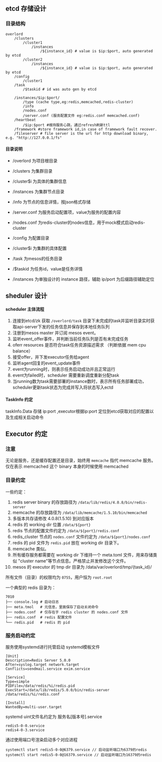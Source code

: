 
## etcd 存储设计

### 目录结构

```
overlord
    /clusters
        /cluster1
            /instances
                /${instance_id} # value is $ip:$port, auto generated by etcd
        /cluster2
            /instances
                /${instance_id} # value is $ip:$port, auto generated by etcd
    /config
        /cluster1
    /task
        /$taskid # id was auto gen by etcd

    /instances/$ip:$port/
        /type (cache type,eg:redis,memcached,redis-cluster)
        /info
        /nodes.conf
        /server.conf (服务配置文件 eg:redis.conf memcached.conf)
    /heartbeat
        /$ip:$port #维持服务心跳，通过refresh刷新ttl
    /framework #store framework id,in case of framework fault recover.
    /fileserver # file server is the url for http download binary, e.g. "http://127.0.0.1/fs"
```
#### 目录说明

* /overlord 为项目根目录
* /clusters 为集群目录
* /cluster$i 为具体的集群信息
* /instances 为集群节点目录
* /info 为节点的信息详情，按json格式存储
* /server.conf 为服务启动配置项，value为服务的配置内容
* /nodes.conf 为redis-cluster的nodes信息，用于mock模式启动redis-cluster

* /config 为配置目录
* /cluster$i 为集群的具体配置

* /task 为mesos的任务目录
* /$taskid 为任务id，value是任务详情 
* /instances 为单独设计的 instance 路径，辅助 ip/port 为后缀路径辅助定位
			
## sheduler 设计

#### scheduler 主体流程

1. 连接到etcd/zk 获取 `/overlord/task` 目录下未完成的task并监听目录实时获取api-server下发的任务信息并保存到本地任务队列
2. 注册到mesos master 并订阅 mesos event。
3. 监听event_offer事件，并判断当前任务队列是否有未完成任务
4. oferr resources 是否符合task任务资源描述需求 （判断依据 mem cpu balance）
5. 接受offer，并下发executor任务给agent
6. 监听agent回复的event_update事件
7. event为running时，则表示任务启动成功并且正常运行
8. event为failed时，scheduler 需要重新调度重新分配task
9. 当running数为task需要部署的instance数时，表示所有任务部署成功，scheduler更新task状态为完成并写入将状态写入ectd

#### TaskInfo 约定
taskInfo.Data 存储 ip:port ,executor根据ip:port 定位到etcd获取对应的配置以及生成相关启动命令
## Executor 约定

### 注意

无论是服务，还是缓存配置还是目录，始终用 `memcache` 指代 memcache 服务。仅在表示 memcached 这个 binary 本身的时候使用 memcached

### 目录约定
一些约定：

1. redis server binary 的存放路径为 `/data/lib/redis/4.0.8/bin/redis-server`
2. memcache 的存放路径为 `/data/lib/memcache/1.5.10/bin/memcached`
3. 多版本共存请修改 4.0.8(1.5.10) 到对应版本
4. redis 的 working dir 位置 `/data/${port}`
5. redis 节点的配置文件约定为 `/data/${port}/redis.conf`
6. redis_cluster 节点的 `nodes.conf` 文件约定为 `/data/${port}/nodes.conf`
7. redis 的 pid 文件为 `redis.pid` 放在 working dir 目录下。
8. memcache 类似。
9. 所有缓存服务都需要在 working dir 下维持一个 meta.toml 文件，用来存储类似 "cluster name"等节点信息。严格禁止并发修改这个文件。
10. mesos 的 executor 的 tmp dir 目录为 /data/var/overlord/tmp/{task_id}/

所有文件（目录）的权限均为 `0755`，用户恒为 `root.root`


一个典型的 redis 目录为：

```
7010
├── console.log # 启动日志
├── meta.tmol   # 元信息，里面保存了启动关闭命令
├── nodes.conf  # 仅存在于 redis cluster 的 nodes.conf 文件
├── redis.conf  # redis 配置文件
└── redis.pid   # redis 的 pid 
```

### 服务启动约定
服务使用systemd进行托管启动
systemd模板文件
```redis5-0-0.service
[Unit]
Description=Redis Server 5.0.0
After=syslog.target network.target
Conflicts=sendmail.service exim.service

[Service]
Type=simple
PIDFile=/data/redis/%i/redis.pid
ExecStart=/data/lib/redis/5.0.0/bin/redis-server /data/redis/%i/redis.conf

[Install]
WantedBy=multi-user.target
```
systemd uint文件名约定为 服务名[版本号].service
```eg
redis5-0-0.service
redis4-0-3.service
```
通过使用端口号渲染启动多个对应进程
```eg
systemctl start redis5-0-0@6379.service // 启动监听端口为6379的redis
systemctl start redis5-0-0@16379.service // 启动监听端口为16379的redis
```
